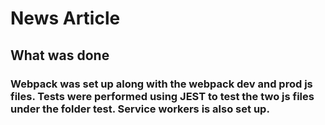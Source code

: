 # News Article
## What was done
### Webpack was set up along with the webpack dev and prod js files. Tests were performed using JEST to test the two js files under the folder test. Service workers is also set up.
